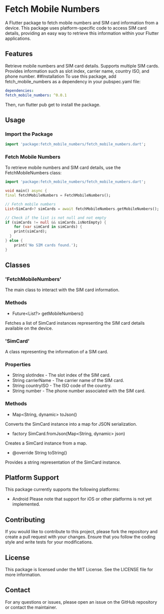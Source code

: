 # Fetch Mobile Numbers
A Flutter package to fetch mobile numbers and SIM card information from a device. This package uses platform-specific code to access SIM card details, providing an easy way to retrieve this information within your Flutter applications.

## Features
Retrieve mobile numbers and SIM card details.
Supports multiple SIM cards.
Provides information such as slot index, carrier name, country ISO, and phone number.
##Installation
To use this package, add fetch_mobile_numbers as a dependency in your pubspec.yaml file:

```yaml
dependencies:
fetch_mobile_numbers: ^0.0.1
```
Then, run flutter pub get to install the package.

## Usage
### Import the Package
```dart
import 'package:fetch_mobile_numbers/fetch_mobile_numbers.dart';
```
### Fetch Mobile Numbers
To retrieve mobile numbers and SIM card details, use the FetchMobileNumbers class:

```dart
import 'package:fetch_mobile_numbers/fetch_mobile_numbers.dart';

void main() async {
final fetchMobileNumbers = FetchMobileNumbers();

// Fetch mobile numbers
List<SimCard>? simCards = await fetchMobileNumbers.getMobileNumbers();

// Check if the list is not null and not empty
if (simCards != null && simCards.isNotEmpty) {
    for (var simCard in simCards) {
    print(simCard);
  }
} else {
    print('No SIM cards found.');
}

```

## Classes
### 'FetchMobileNumbers'
The main class to interact with the SIM card information.

### Methods
* Future<List<SimCard>?> getMobileNumbers()

Fetches a list of SimCard instances representing the SIM card details available on the device.

### 'SimCard'
A class representing the information of a SIM card.

### Properties
* String slotIndex - The slot index of the SIM card.
* String carrierName - The carrier name of the SIM card.
* String countryISO - The ISO code of the country.
* String number - The phone number associated with the SIM card.
### Methods
* Map<String, dynamic> toJson()

Converts the SimCard instance into a map for JSON serialization.

* factory SimCard.fromJson(Map<String, dynamic> json)

Creates a SimCard instance from a map.

* @override String toString()

Provides a string representation of the SimCard instance.

## Platform Support
This package currently supports the following platforms:

* Android
  Please note that support for iOS or other platforms is not yet implemented.

## Contributing
If you would like to contribute to this project, please fork the repository and create a pull request with your changes. Ensure that you follow the coding style and write tests for your modifications.

## License
This package is licensed under the MIT License. See the LICENSE file for more information.

## Contact
For any questions or issues, please open an issue on the GitHub repository or contact the maintainer.
